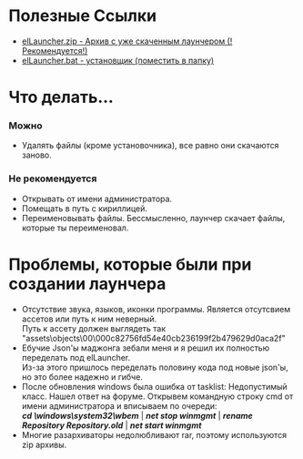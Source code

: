 # Полезные Ссылки
- [elLauncher.zip - Архив с уже скаченным лаунчером (!Рекомендуется!)](https://github.com/Niclic2/elLauncher/releases/download/elLauncher-0.0.2/elLauncher.zip)
- [elLauncher.bat - установщик (поместить в папку)](https://github.com/Niclic2/elLauncher/releases/download/elLauncher-0.0.2/elLauncher.bat)
# Что делать...
### Можно
- Удалять файлы (кроме установочника), все равно они скачаются заново.
### Не рекомендуется
- Открывать от имени администратора.
- Помещать в путь с кириллицей.
- Переименовывать файлы. Бессмысленно, лаунчер скачает файлы, которые ты переименовал.
# Проблемы, которые были при создании лаунчера
- Отсутствие звука, языков, иконки программы. Является отсутсвием ассетов или путь к ним неверный.  
Путь к ассету должен выглядеть так "assets\objects\00\000c82756fd54e40cb236199f2b479629d0aca2f"  
- Ебучие Json'ы маджонга зебали меня и я решил их полностью переделать под elLauncher.  
Из-за этого пришлось переделать половину кода под новые json'ы, но это более надежно и гибче.  
- После обновления windows была ошибка от tasklist: Недопустимый класс. Нашел ответ на форуме.
Открывем командную строку cmd от имени администратора и вписываем по очереди:  
_**cd \windows\system32\wbem**_ | _**net stop winmgmt**_ | _**rename Repository Repository.old**_ | _**net start winmgmt**_  
- Многие разархиваторы недолюбливают rar, поэтому используются zip архивы.
